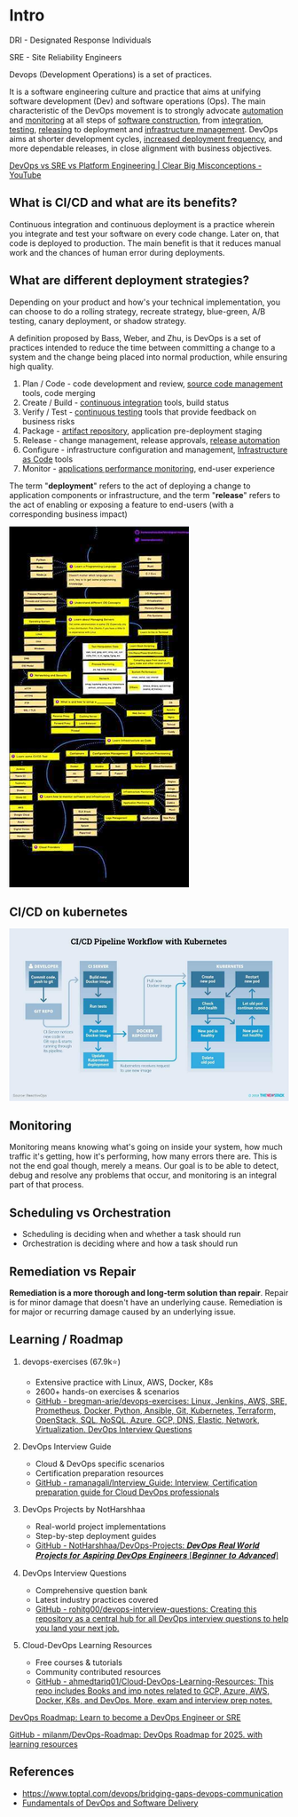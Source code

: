 # Intro

DRI - Designated Response Individuals

SRE - Site Reliability Engineers

Devops (Development Operations) is a set of practices.

It is a software engineering culture and practice that aims at unifying software development (Dev) and software operations (Ops). The main characteristic of the DevOps movement is to strongly advocate [automation](https://en.wikipedia.org/wiki/Automation) and [monitoring](https://en.wikipedia.org/wiki/Event_monitoring) at all steps of [software construction](https://en.wikipedia.org/wiki/Software_build), from [integration](https://en.wikipedia.org/wiki/Continuous_integration), [testing](https://en.wikipedia.org/wiki/Test_automation), [releasing](https://en.wikipedia.org/wiki/Software_release_life_cycle) to deployment and [infrastructure management](https://en.wikipedia.org/wiki/Infrastructure_as_Code). DevOps aims at shorter development cycles, [increased deployment frequency](https://en.wikipedia.org/wiki/Continuous_delivery), and more dependable releases, in close alignment with business objectives.

[DevOps vs SRE vs Platform Engineering | Clear Big Misconceptions - YouTube](https://www.youtube.com/watch?v=an8SrFtJBdM)

## What is CI/CD and what are its benefits?

Continuous integration and continuous deployment is a practice wherein you integrate and test your software on every code change. Later on, that code is deployed to production. The main benefit is that it reduces manual work and the chances of human error during deployments.

## What are different deployment strategies?

Depending on your product and how's your technical implementation, you can choose to do a rolling strategy, recreate strategy, blue-green, A/B testing, canary deployment, or shadow strategy.

A definition proposed by Bass, Weber, and Zhu, is DevOps is a set of practices intended to reduce the time between committing a change to a system and the change being placed into normal production, while ensuring high quality.

1. Plan / Code - code development and review, [source code management](https://en.wikipedia.org/wiki/Version_control) tools, code merging
2. Create / Build - [continuous integration](https://en.wikipedia.org/wiki/Continuous_integration) tools, build status
3. Verify / Test - [continuous testing](https://en.wikipedia.org/wiki/Continuous_testing) tools that provide feedback on business risks
4. Package - [artifact repository](https://en.wikipedia.org/wiki/Binary_repository_manager), application pre-deployment staging
5. Release - change management, release approvals, [release automation](https://en.wikipedia.org/wiki/Application_release_automation)
6. Configure - infrastructure configuration and management, [Infrastructure as Code](https://en.wikipedia.org/wiki/Infrastructure_as_Code) tools
7. Monitor - [applications performance monitoring](https://en.wikipedia.org/wiki/Application_performance_management), end-user experience

The term "**deployment**" refers to the act of deploying a change to application components or infrastructure, and the term "**release**" refers to the act of enabling or exposing a feature to end-users (with a corresponding business impact)

![image](../../media/DevOps-DevOps-Intro-image2.jpg)

## CI/CD on kubernetes

![image](../../media/DevOps-DevOps-Intro-image3.jpg)

## Monitoring

Monitoring means knowing what's going on inside your system, how much traffic it's getting, how it's performing, how many errors there are. This is not the end goal though, merely a means. Our goal is to be able to detect, debug and resolve any problems that occur, and monitoring is an integral part of that process.

## Scheduling vs Orchestration

- Scheduling is deciding when and whether a task should run
- Orchestration is deciding where and how a task should run

## Remediation vs Repair

**Remediation is a more thorough and long-term solution than repair**. Repair is for minor damage that doesn't have an underlying cause. Remediation is for major or recurring damage caused by an underlying issue.

## Learning / Roadmap

1. devops-exercises (67.9k⭐)
	- Extensive practice with Linux, AWS, Docker, K8s
	- 2600+ hands-on exercises & scenarios
	- [GitHub - bregman-arie/devops-exercises: Linux, Jenkins, AWS, SRE, Prometheus, Docker, Python, Ansible, Git, Kubernetes, Terraform, OpenStack, SQL, NoSQL, Azure, GCP, DNS, Elastic, Network, Virtualization. DevOps Interview Questions](https://github.com/bregman-arie/devops-exercises)

2. DevOps Interview Guide
	- Cloud & DevOps specific scenarios
	- Certification preparation resources
	- [GitHub - ramanagali/Interview\_Guide: Interview, Certification preparation guide for Cloud DevOps professionals](https://github.com/ramanagali/Interview_Guide)

3. DevOps Projects by NotHarshhaa
	- Real-world project implementations
	- Step-by-step deployment guides
	- [GitHub - NotHarshhaa/DevOps-Projects: 𝑫𝒆𝒗𝑶𝒑𝒔 𝑹𝒆𝒂𝒍 𝑾𝒐𝒓𝒍𝒅 𝑷𝒓𝒐𝒋𝒆𝒄𝒕𝒔 𝒇𝒐𝒓 𝑨𝒔𝒑𝒊𝒓𝒊𝒏𝒈 𝑫𝒆𝒗𝑶𝒑𝒔 𝑬𝒏𝒈𝒊𝒏𝒆𝒆𝒓𝒔 \[𝑩𝒆𝒈𝒊𝒏𝒏𝒆𝒓 𝒕𝒐 𝑨𝒅𝒗𝒂𝒏𝒄𝒆𝒅\]](https://github.com/NotHarshhaa/DevOps-Projects)

4. DevOps Interview Questions
	- Comprehensive question bank
	- Latest industry practices covered
	- [GitHub - rohitg00/devops-interview-questions: Creating this repository as a central hub for all DevOps interview questions to help you land your next job.](https://github.com/rohitg00/devops-interview-questions)

5. Cloud-DevOps Learning Resources
	- Free courses & tutorials
	- Community contributed resources
	- [GitHub - ahmedtariq01/Cloud-DevOps-Learning-Resources: This repo includes Books and imp notes related to GCP, Azure, AWS, Docker, K8s, and DevOps. More, exam and interview prep notes.](https://github.com/ahmedtariq01/Cloud-DevOps-Learning-Resources)

[DevOps Roadmap: Learn to become a DevOps Engineer or SRE](https://roadmap.sh/devops)

[GitHub - milanm/DevOps-Roadmap: DevOps Roadmap for 2025. with learning resources](https://github.com/milanm/DevOps-Roadmap)

## References

- https://www.toptal.com/devops/bridging-gaps-devops-communication
- [Fundamentals of DevOps and Software Delivery](https://www.gruntwork.io/books/fundamentals-of-devops)
